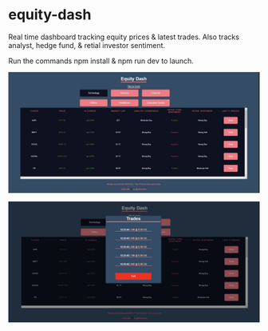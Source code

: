 # equity-dash
Real time dashboard tracking equity prices &amp; latest trades.
Also tracks analyst, hedge fund, & retial investor sentiment.

 Run the commands npm install & npm run dev to launch.
 
![alt text](https://github.com/samoculus/equity-dash/blob/main/public/assets/imgs/main.png?raw=true)

![alt text](https://github.com/samoculus/equity-dash/blob/main/public/assets/imgs/trades.png?raw=true)
